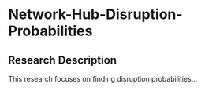 # Network-Hub-Disruption-Probabilities

## Research Description

This research focuses on finding disruption probabilities...